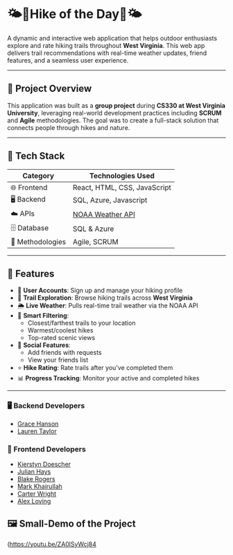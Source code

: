 # 🌤️🌲Hike of the Day🌲🌤️

A dynamic and interactive web application that helps outdoor enthusiasts explore and rate hiking trails throughout **West Virginia**. This web app delivers trail recommendations with real-time weather updates, friend features, and a seamless user experience. 

---

## 🚀 Project Overview

This application was built as a **group project** during **CS330 at West Virginia University**, leveraging real-world development practices including **SCRUM** and **Agile** methodologies. The goal was to create a full-stack solution that connects people through hikes and nature.

---

## 🧰 Tech Stack

| Category        | Technologies Used                                                           |
|----------------|----------------------------------------------------------                    | 
| 🌐 Frontend     | React, HTML, CSS, JavaScript                                                |
| 🖥️ Backend       | SQL, Azure, Javascript                                                     |
| ☁️ APIs          | [NOAA Weather API](https://www.weather.gov/documentation/services-web-api) |
| 🗄️ Database       | SQL & Azure                                                               |
| 🧪 Methodologies | Agile, SCRUM                                                               |

---

## 🔑 Features

- 👤 **User Accounts**: Sign up and manage your hiking profile
- 🧭 **Trail Exploration**: Browse hiking trails across **West Virginia**
- 🌦 **Live Weather**: Pulls real-time trail weather via the NOAA API
- 📍 **Smart Filtering**:
  - Closest/farthest trails to your location
  - Warmest/coolest hikes
  - Top-rated scenic views
- 👫 **Social Features**:
  - Add friends with requests
  - View your friends list
- ⭐ **Hike Rating**: Rate trails after you've completed them
- 📊 **Progress Tracking**: Monitor your active and completed hikes

---

### 🖥 Backend Developers
- [Grace Hanson](https://github.com/HansonGrace)
- [Lauren Taylor](https://github.com/laurentay04)

### 🎨 Frontend Developers
- [Kierstyn Doescher](https://github.com/kiersdoes)
- [Julian Hays](https://github.com/JHays222)
- [Blake Rogers](https://github.com/BlakeR4)
- [Mark Khairullah](https://github.com/MarkKhairullah)
- [Carter Wright](https://github.com/Barter1166)
- [Alex Loving](https://github.com/alex-loving)


## 🖼️ Small-Demo of the Project
(https://youtu.be/ZA0lSyWcj84


